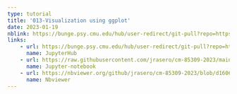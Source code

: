 ```yaml
---
type: tutorial
title: '013-Visualization using ggplot'
date: 2023-01-19
nblink: https://bunge.psy.cmu.edu/hub/user-redirect/git-pull?repo=https%3A%2F%2Fgithub.com%2Fjrasero%2Fcm-85309-2023&branch=main&urlpath=tree%2Fcm-85309-2023%2Ftutorials%2Fweek-1%2F013-Data_Visualization-intro_to_ggplot.ipynb
links:
    - url: https://bunge.psy.cmu.edu/hub/user-redirect/git-pull?repo=https%3A%2F%2Fgithub.com%2Fjrasero%2Fcm-85309-2023&branch=main&urlpath=tree%2Fcm-85309-2023%2Ftutorials%2Fweek-1%2F013-Data_Visualization-intro_to_ggplot.ipynb
      name: JupyterHub
    - url: https://raw.githubusercontent.com/jrasero/cm-85309-2023/main/tutorials/week-1/013-Data_Visualization-intro_to_ggplot.ipynb
      name: Jupyter-notebook
    - url: https://nbviewer.org/github/jrasero/cm-85309-2023/blob/d16062c1a97ac7e578545ddeff7e4a070bbbe974/tutorials/week-1/013-Data_Visualization-intro_to_ggplot.ipynb
      name: Nbviewer
---
```

